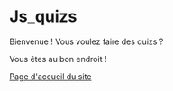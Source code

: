 # Js_quizs


Bienvenue ! Vous voulez faire des quizs ?

Vous êtes au bon endroit !

[Page d'accueil du site](https://nath54.github.io/Js_quizs/index.html)


